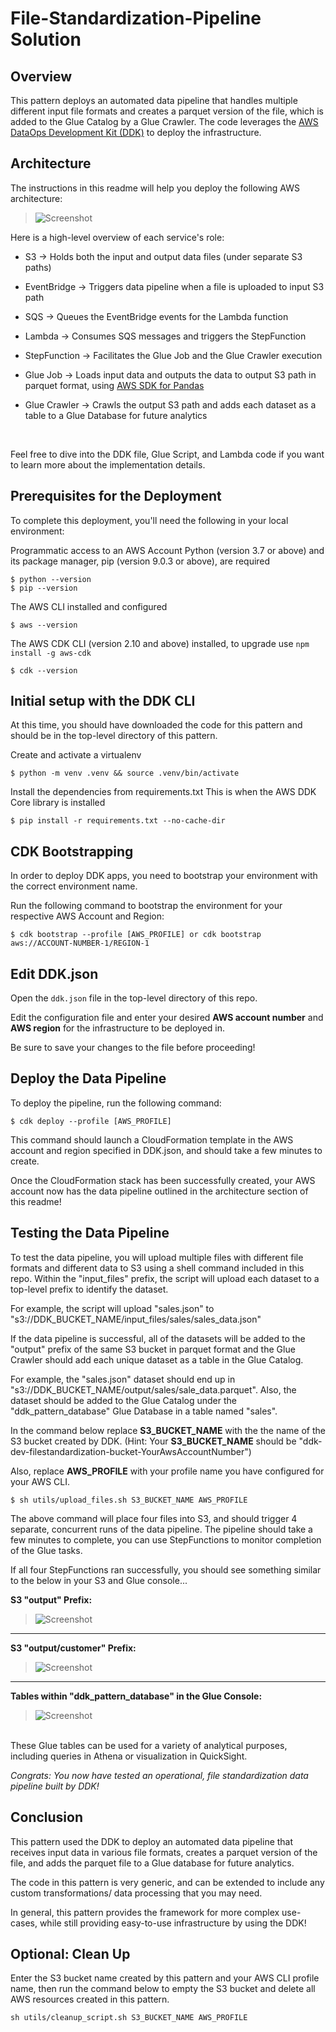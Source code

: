 # File-Standardization-Pipeline Solution

## Overview
This pattern deploys an automated data pipeline that handles multiple different input file formats and creates a parquet version of the file, which is added to the Glue Catalog by a Glue Crawler. The code leverages the [AWS DataOps Development Kit (DDK)](https://awslabs.github.io/aws-ddk/) to deploy the infrastructure.


## Architecture
The instructions in this readme will help you deploy the following AWS architecture:

>![Screenshot](./docs/ddk_file_standardization_pipeline_architecture.png)


Here is a high-level overview of each service's role:

- S3 &rarr; Holds both the input and output data files (under separate S3 paths)

- EventBridge &rarr; Triggers data pipeline when a file is uploaded to input S3 path

- SQS &rarr; Queues the EventBridge events for the Lambda function

- Lambda &rarr; Consumes SQS messages and triggers the StepFunction

- StepFunction &rarr; Facilitates the Glue Job and the Glue Crawler execution

- Glue Job &rarr; Loads input data and outputs the data to output S3 path in parquet format, using [AWS SDK for Pandas](https://aws-sdk-pandas.readthedocs.io/en/stable/)

- Glue Crawler &rarr; Crawls the output S3 path and adds each dataset as a table to a Glue Database for future analytics

<br />

Feel free to dive into the DDK file, Glue Script, and Lambda code if you want to learn more about the implementation details.

## Prerequisites for the Deployment

To complete this deployment, you'll need the following in your local environment:

Programmatic access to an AWS Account
Python (version 3.7 or above) and its package manager, pip (version 9.0.3 or above), are required

```
$ python --version
$ pip --version
```

The AWS CLI installed and configured

```
$ aws --version
```

The AWS CDK CLI (version 2.10 and above) installed, to upgrade use `npm install -g aws-cdk`

```
$ cdk --version
```

## Initial setup with the DDK CLI

At this time, you should have downloaded the code for this pattern and should be in the top-level directory of this pattern.

Create and activate a virtualenv

```
$ python -m venv .venv && source .venv/bin/activate
```

Install the dependencies from requirements.txt
This is when the AWS DDK Core library is installed

```
$ pip install -r requirements.txt --no-cache-dir
```

## CDK Bootstrapping

In order to deploy DDK apps, you need to bootstrap your environment with the correct environment name.

Run the following command to bootstrap the environment for your respective AWS Account and Region:

```
$ cdk bootstrap --profile [AWS_PROFILE] or cdk bootstrap aws://ACCOUNT-NUMBER-1/REGION-1
```

## Edit DDK.json

Open the `ddk.json` file in the top-level directory of this repo. 

Edit the configuration file and enter your desired **AWS account number** and **AWS region** for the infrastructure to be deployed in.

Be sure to save your changes to the file before proceeding!

## Deploy the Data Pipeline

To deploy the pipeline, run the following command:

```
$ cdk deploy --profile [AWS_PROFILE]
```

This command should launch a CloudFormation template in the AWS account and region specified in DDK.json, and should take a few minutes to create.

Once the CloudFormation stack has been successfully created, your AWS account now has the data pipeline outlined in the architecture section of this readme! 

## Testing the Data Pipeline

To test the data pipeline, you will upload multiple files with different file formats and different data to S3 using a shell command included in this repo. Within the "input_files" prefix, the script will upload each dataset to a top-level prefix to identify the dataset.

For example, the script will upload "sales.json" to "s3://DDK_BUCKET_NAME/input_files/sales/sales_data.json"

If the data pipeline is successful, all of the datasets will be added to the "output" prefix of the same S3 bucket in parquet format and the Glue Crawler should add each unique dataset as a table in the Glue Catalog.

For example, the "sales.json" dataset should end up in "s3://DDK_BUCKET_NAME/output/sales/sale_data.parquet". Also, the dataset  should be added to the Glue Catalog under the "ddk_pattern_database" Glue Database in a table named "sales".

In the command below replace **S3_BUCKET_NAME** with the the name of the S3 bucket created by DDK. (Hint: Your **S3_BUCKET_NAME** should be "ddk-dev-filestandardization-bucket-YourAwsAccountNumber")

Also, replace **AWS_PROFILE** with your profile name you have configured for your AWS CLI.

```
$ sh utils/upload_files.sh S3_BUCKET_NAME AWS_PROFILE
```

The above command will place four files into S3, and should trigger 4 separate, concurrent runs of the data pipeline. The pipeline should take a few minutes to complete, you can use StepFunctions to monitor completion of the Glue tasks.

If all four StepFunctions ran successfully, you should see something similar to the below in your S3 and Glue console...

**S3 "output" Prefix:**
>![Screenshot](./docs/s3_output_keys.png)
---
**S3 "output/customer" Prefix:**
>![Screenshot](./docs/customer_dataset_output_parquet.png)
---
**Tables within "ddk_pattern_database" in the Glue Console:**
>![Screenshot](./docs/glue_tables_output.png)


<br />
These Glue tables can be used for a variety of analytical purposes, including queries in Athena or visualization in QuickSight.

<br />

*Congrats: You now have tested an operational, file standardization data pipeline built by DDK!*

## Conclusion

This pattern used the DDK to deploy an automated data pipeline that receives input data in various file formats, creates a parquet version of the file, and adds the parquet file to a Glue database for future analytics.

The code in this pattern is very generic, and can be extended to include any custom transformations/ data processing that you may need. 

In general, this pattern provides the framework for more complex use-cases, while still providing easy-to-use infrastructure by using the DDK!

## Optional: Clean Up 

Enter the S3 bucket name created by this pattern and your AWS CLI profile name, then run the command below to empty the S3 bucket and delete all AWS resources created in this pattern.

```
sh utils/cleanup_script.sh S3_BUCKET_NAME AWS_PROFILE
```
